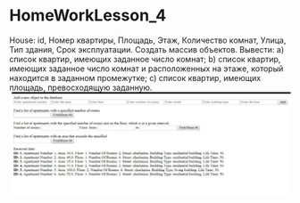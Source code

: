 # HomeWorkLesson_4

House: id, Номер квартиры, Площадь, Этаж, Количество комнат, Улица,
Тип здания, Срок эксплуатации.
Создать массив объектов. Вывести:
a) список квартир, имеющих заданное число комнат;
b) список квартир, имеющих заданное число комнат и расположенных
на этаже, который находится в заданном промежутке;
c) список квартир, имеющих площадь, превосходящую заданную.
![Image alt](https://github.com/apache-red/HomeWorkLesson_4/raw/master/ShowTask.png)

